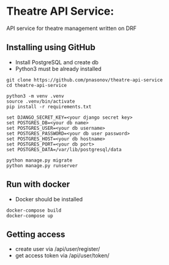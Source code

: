 # Theatre API Service:

API service for theatre management written on DRF

## Installing using GitHub

* Install PostgreSQL and create db
* Python3 must be already installed

```shell
git clone https://github.com/pnasonov/theatre-api-service
cd theatre-api-service

python3 -m venv .venv
source .venv/bin/activate
pip install -r requirements.txt

set DJANGO_SECRET_KEY=<your django secret key>
set POSTGRES_DB=<your db name>
set POSTGRES_USER=<your db username>
set POSTGRES_PASSWORD=<your db user password>
set POSTGRES_HOST=<your db hostname>
set POSTGRES_PORT=<your db port>
set POSTGRES_DATA=/var/lib/postgresql/data

python manage.py migrate
python manage.py runserver
```

## Run with docker

* Docker should be installed

```shell
docker-compose build
docker-compose up
```

## Getting access

* create user via /api/user/register/
* get access token via /api/user/token/
